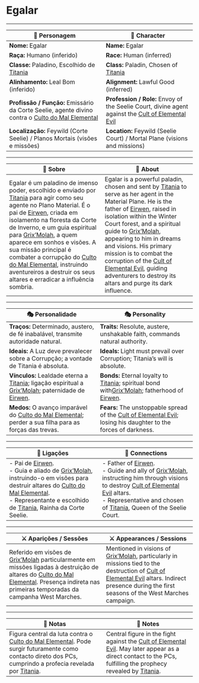# Egalar


---

| 🧙 Personagem | 🧙 Character |
| ------------- | ------------ |
| **Nome:** Egalar | **Name:** Egalar |
| **Raça:** Humano (inferido) | **Race:** Human (inferred) |
| **Classe:** Paladino, Escolhido de [Titania](docs/npc/-/Fey/titania.md) | **Class:** Paladin, Chosen of [Titania](docs/npc/-/Fey/titania.md) |
| **Alinhamento:** Leal Bom (inferido) | **Alignment:** Lawful Good (inferred) |
| **Profissão / Função:** Emissário da Corte Seelie, agente divino contra o [Culto do Mal Elemental](docs/dm/-/organizations/cult_of_elemental_evil.md) | **Profession / Role:** Envoy of the Seelie Court, divine agent against the [Cult of Elemental Evil](docs/dm/-/organizations/cult_of_elemental_evil.md) |
| **Localização:** Feywild (Corte Seelie) / Planos Mortais (visões e missões) | **Location:** Feywild (Seelie Court) / Mortal Plane (visions and missions) |

---

| 📖 Sobre                                                                                                                                                                                                                                                                                                                                                                                                                                                                                                   | 📖 About                                                                                                                                                                                                                                                                                                                                                                                                                                                                                          |
| ---------------------------------------------------------------------------------------------------------------------------------------------------------------------------------------------------------------------------------------------------------------------------------------------------------------------------------------------------------------------------------------------------------------------------------------------------------------------------------------------------------- | ------------------------------------------------------------------------------------------------------------------------------------------------------------------------------------------------------------------------------------------------------------------------------------------------------------------------------------------------------------------------------------------------------------------------------------------------------------------------------------------------- |
| Egalar é um paladino de imenso poder, escolhido e enviado por [Titania](docs/npc/-/Fey/titania.md) para agir como seu agente no Plano Material. É o pai de [Eirwen](pc_eirwen.md), criada em isolamento na floresta da Corte de Inverno, e um guia espiritual para [Grix’Molah](pc_grix_molah.md), a quem aparece em sonhos e visões. A sua missão principal é combater a corrupção do [Culto do Mal Elemental](docs/dm/-/organizations/cult_of_elemental_evil.md), instruindo aventureiros a destruir os seus altares e erradicar a influência sombria. | Egalar is a powerful paladin, chosen and sent by [Titania](docs/npc/-/Fey/titania.md) to serve as her agent in the Material Plane. He is the father of [Eirwen](pc_eirwen.md), raised in isolation within the Winter Court forest, and a spiritual guide to [Grix’Molah](pc_grix_molah.md), appearing to him in dreams and visions. His primary mission is to combat the corruption of the [Cult of Elemental Evil](docs/dm/-/organizations/cult_of_elemental_evil.md), guiding adventurers to destroy its altars and purge its dark influence. |

---

| 🎭 Personalidade                                                                                                                                   | 🎭 Personality                                                                                                                                |
| -------------------------------------------------------------------------------------------------------------------------------------------------- | --------------------------------------------------------------------------------------------------------------------------------------------- |
| **Traços:** Determinado, austero, de fé inabalável, transmite autoridade natural.                                                                  | **Traits:** Resolute, austere, unshakable faith, commands natural authority.                                                                  |
| **Ideais:** A Luz deve prevalecer sobre a Corrupção; a vontade de Titania é absoluta.                                                              | **Ideals:** Light must prevail over Corruption; Titania’s will is absolute.                                                                   |
| **Vínculos:** Lealdade eterna a [Titania](docs/npc/-/Fey/titania.md); ligação espiritual a [Grix’Molah](pc_grix_molah.md); paternidade de [Eirwen](pc_eirwen.md). | **Bonds:** Eternal loyalty to [Titania](docs/npc/-/Fey/titania.md); spiritual bond with[Grix’Molah](pc_grix_molah.md); fatherhood of [Eirwen](pc_eirwen.md). |
| **Medos:** O avanço imparável do [Culto do Mal Elemental](docs/dm/-/organizations/cult_of_elemental_evil.md); perder a sua filha para as forças das trevas.                       | **Fears:** The unstoppable spread of the [Cult of Elemental Evil](docs/dm/-/organizations/cult_of_elemental_evil.md); losing his daughter to the forces of darkness.         |

---

| 🔗 Ligações | 🔗 Connections |
| ----------- | --------------- |
| - Pai de [Eirwen](pc_eirwen.md).<br>- Guia e aliado de [Grix’Molah](pc_grixmolah.md), instruindo-o em visões para destruir altares do [Culto do Mal Elemental](docs/dm/-/organizations/cult_of_elemental_evil.md).<br>- Representante e escolhido de [Titania](docs/npc/-/Fey/titania.md), Rainha da Corte Seelie. | - Father of [Eirwen](pc_eirwen.md).<br>- Guide and ally of [Grix’Molah](pc_grixmolah.md), instructing him through visions to destroy [Cult of Elemental Evil](docs/dm/-/organizations/cult_of_elemental_evil.md) altars.<br>- Representative and chosen of [Titania](docs/npc/-/Fey/titania.md), Queen of the Seelie Court. |

---

| ⚔️ Aparições / Sessões                                                                                                                                                                                                                | ⚔️ Appearances / Sessions                                                                                                                                                                                                                 |
| ------------------------------------------------------------------------------------------------------------------------------------------------------------------------------------------------------------------------------------- | ----------------------------------------------------------------------------------------------------------------------------------------------------------------------------------------------------------------------------------------- |
| Referido em visões de [Grix’Molah](pc_grix_molah.md) particularmente em missões ligadas à destruição de altares do [Culto do Mal Elemental](docs/dm/-/organizations/cult_of_elemental_evil.md). Presença indireta nas primeiras temporadas da campanha West Marches. | Mentioned in visions of [Grix’Molah](pc_grix_molah.md), particularly in missions tied to the destruction of [Cult of Elemental Evil](docs/dm/-/organizations/cult_of_elemental_evil.md) altars. Indirect presence during the first seasons of the West Marches campaign. |

---

| 🔮 Notas | 🔮 Notes |
| -------- | -------- |
| Figura central da luta contra o [Culto do Mal Elemental](docs/dm/-/organizations/cult_of_elemental_evil.md). Pode surgir futuramente como contacto direto dos PCs, cumprindo a profecia revelada por [Titania](docs/npc/-/Fey/titania.md). | Central figure in the fight against the [Cult of Elemental Evil](docs/dm/-/organizations/cult_of_elemental_evil.md). May later appear as a direct contact to the PCs, fulfilling the prophecy revealed by [Titania](docs/npc/-/Fey/titania.md). |
